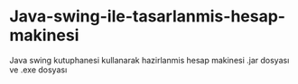 # Java-swing-ile-tasarlanmis-hesap-makinesi
Java swing kutuphanesi kullanarak hazirlanmis hesap makinesi .jar dosyası ve .exe dosyası
